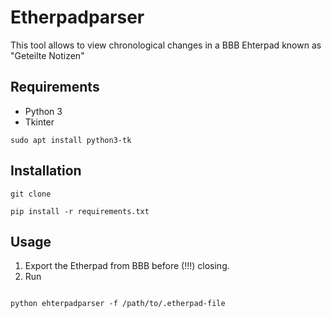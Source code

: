 # Etherpadparser 

This tool allows to view chronological changes in a BBB Ehterpad known as "Geteilte Notizen"

## Requirements
* Python 3
* Tkinter
```
sudo apt install python3-tk

```

## Installation
``` 
git clone 

pip install -r requirements.txt
```



## Usage
1. Export the Etherpad from BBB before (!!!) closing.
2. Run

```shell

python ehterpadparser -f /path/to/.etherpad-file

```
